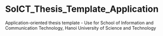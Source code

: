 # SoICT_Thesis_Template_Application
Application-oriented thesis template - Use for School of Information and Communication Technology, Hanoi University of Science and Technology
